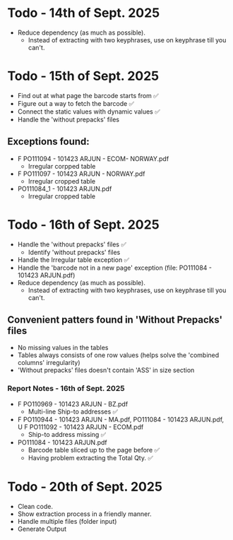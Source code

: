 # Todo - 14th of Sept. 2025

- Reduce dependency (as much as possible).
  - Instead of extracting with two keyphrases, use on keyphrase till you can't.

# Todo - 15th of Sept. 2025

- Find out at what page the barcode starts from ✅
- Figure out a way to fetch the barcode ✅
- Connect the static values with dynamic values ✅
- Handle the 'without prepacks' files

## Exceptions found:

- F PO111094 - 101423 ARJUN - ECOM- NORWAY.pdf
  - Irregular corpped table
- F PO111097 - 101423 ARJUN - NORWAY.pdf
  - Irregular cropped table
- PO111084_1 - 101423 ARJUN.pdf
  - Irregular cropped table

# Todo - 16th of Sept. 2025

- Handle the 'without prepacks' files ✅
  - Identify 'without prepacks' files
- Handle the Irregular table exception ✅
- Handle the 'barcode not in a new page' exception (file: PO111084 - 101423 ARJUN.pdf)
- Reduce dependency (as much as possible).
  - Instead of extracting with two keyphrases, use on keyphrase till you can't.

## Convenient patters found in 'Without Prepacks' files

- No missing values in the tables
- Tables always consists of one row values (helps solve the 'combined columns' irregularity)
- 'Without prepacks' files doesn't contain 'ASS' in size section

### Report Notes - 16th of Sept. 2025

- F PO110969 - 101423 ARJUN - BZ.pdf
  - Multi-line Ship-to addresses ✅
- F PO110944 - 101423 ARJUN - MA.pdf, PO111084 - 101423 ARJUN.pdf, U F PO111092 - 101423 ARJUN - ECOM.pdf
  - Ship-to address missing ✅
- PO111084 - 101423 ARJUN.pdf
  - Barcode table sliced up to the page before ✅
  - Having problem extracting the Total Qty. ✅
  
# Todo - 20th of Sept. 2025
  - Clean code.
  - Show extraction process in a friendly manner.
  - Handle multiple files (folder input) 
  - Generate Output

